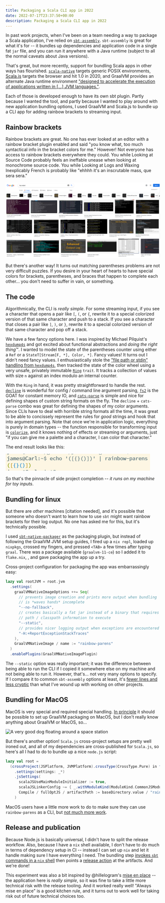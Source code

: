 ```yaml
---
title: Packaging a Scala CLI app in 2022
date: 2022-07-17T23:37:50+00:00
description: Packaging a Scala CLI app in 2022
---
```


In past work projects, when I've been on a team needing a way to package a Scala application,
I've relied on [`sbt-assembly`](https://github.com/sbt/sbt-assembly). `sbt-assembly` is great
for what it's for -- it bundles up dependencies and application code in a single fat
`jar` file, and you can run it anywhere with a Java runtime (subject to all the normal caveats
about Java versions).

That's great, but more recently, support for bundling Scala apps in other ways has flourished.
[`scala-native`](https://scala-native.readthedocs.io/en/latest/#) targets generic POSIX environments,
[Scala.js](https://www.scala-js.org/) targets the browser and hit 1.0 in 2020, and GraalVM provides
an alternate Java runtime environment
["designed to accelerate the execution of applications written in [...] JVM languages."](https://www.graalvm.org/22.1/docs/getting-started/).

Each of those is developed enough
to have its own sbt plugin. Partly because I wanted the tool, and partly because I wanted to play
around with new application bundling options, I used GraalVM and Scala.js to bundle up a CLI
app for adding rainbow brackets to streaming input.

## Rainbow brackets

Rainbow brackets are great. No one has ever looked at an editor with a rainbow bracket plugin enabled and said
"you know what, too much syntactical info in the bracket colors for me." However! Not everyone has access to rainbow
brackets everywhere they could. You while Looking at Source Code probably feels an ineffable unease when looking
at monochrome source code. You while Looking at Logs and Waxing Inexplicably French is probably like
"ehhhh it's an inscrutable mass, que sera sera."

![what is this garbage](./log-output.png)

But there's another way! It turns out matching parentheses problems are not very difficult puzzles.
If you desire in your heart of hearts to have special colors for brackets, parentheses, and braces that
happen to complete each other... you don't need to suffer in vain, or something.

## The code

Algorithmically, the CLI is _really simple_. For some streaming input, if you see a character that opens a
pair like `[`, `(`, or `{`, rewrite it to a special colorized version of that same character and push to a stack.
If you see a character that closes a pair like `]`, `)`, or `}`, rewrite it to a special colorized version of that
same character and pop off a stack.

We have a few fancy options here. I was inspired by Michael Pilquist's [`hexdump4s`](https://github.com/scodec/hexdump4s)
and got excited about functional abstractions and _doing the right thing_™️. I wanted to model the state of the parentheses
counter using either a `Ref` or a `StateT[Stream[F, *], Color, *]`. Fancy values! It turns out I didn't need fancy values.
I enthusiastically stole the ["file path or stdin" handling from `hexdump4s`](https://github.com/scodec/hexdump4s/blob/89271648d5d3d325557562df15c32ad6609a8f2b/hexdump4s.scala#L20-L43), then tracked the state of the color wheel
using a very unsafe, privately immutable [`Ring`](https://github.com/jisantuc/rb-paren-cli/blob/v0.0.1/src/main/scala/io/github/jisantuc/rbparencli/Ring.scala)
`trait`. It tracks a collection of values with size `n` against an index modulo an internal counter.

With the `Ring` in hand, it was pretty straightforward to handle the rest. [`decline`](https://github.com/bkirwi/decline) is wonderful
for config / command line argument parsing, [`fs2`](https://github.com/typelevel/fs2) is the GOAT for constant memory IO,
and [`cats-parse`](https://github.com/typelevel/cats-parse) is simple and nice for defining shapes of custom string formats
on the fly. The `decline` + `cats-parse` combo was great for defining the shapes of my color arguments. Since CLIs have to deal with horrible string formats all the time, it was great to be able to concissely represent the rules for _good_ strings and hook that into argument parsing.
Note that once we're in application logic, everything is purely in domain types --
the function responsible for transforming input is [`colorize`](https://github.com/jisantuc/rb-paren-cli/blob/v0.0.1/src/main/scala/io/github/jisantuc/rbparencli/Main.scala#L21-L39), and it knows nothing of effects or streaming or arguments, just "if you can give me a palette
and a character, I can color that character."

The end result looks like this:

![Colored log output, with matching parentheses, brackets, and braces colored](./rainbow-parens.png)

So that's the pinnacle of side project completion -- _it runs on my machine for toy inputs_.

## Bundling for linux

But there are _other_ machines [citation needed], and it's possible that someone who doesn't want to learn
how to use `sbt` might want rainbow brackets for their log output. No one has asked me for this, but it's technically
possible.

I used [`sbt-native-packager`](https://github.com/sbt/sbt-native-packager) as the packaging plugin, but instead
of following the GraalVM JVM setup guides, I fired up a `nix repl`, loaded up `nixpkgs`, crossed my fingers,
and pressed `<TAB>` a few times after typing `graal`. There was a package available (`graalvm-11-ce`) so I added it to `flake.nix`,
, and gave packaging the app up a try.

Cross-project configuration for packaging the app was embarrassingly easy:

```scala
lazy val rootJVM = root.jvm
  .settings(
    graalVMNativeImageOptions ++= Seq(
      // prevents image creation and prints more output when bundling
      // is *waves hands* incomplete
      "--no-fallback",
      // creates basically a fat jar instead of a binary that requires
      // path / classpath information to execute
      "--static",
      // provides nicer logging output when exceptions are encountered
      "-H:+ReportExceptionStackTraces"
    ),
    GraalVMNativeImage / name := "rainbow-parens"
  )
  .enablePlugins(GraalVMNativeImagePlugin)
```

The `--static` option was really important; it was the difference between being able to run the
CLI if I copied it somewhere else on my machine and not being able to run it. However, that's...
not very many options to specify. If I compare it to common `sbt-assembly` options at least,
it's [fewer lines and less cryptic](https://github.com/raster-foundry/raster-foundry/blob/1.70.1/build.sbt#L126-L136)
than what I've wound up with working on other projects.

## Bundling for MacOS

MacOS is very special and required special handling. [In principle](https://www.graalvm.org/22.1/docs/getting-started/macos/)
it should be possible to set up GraalVM packaging on MacOS, but I don't really know anything
about GraalVM or MacOS, so...

![A very good dog floating around a space station](https://media.giphy.com/media/xDQ3Oql1BN54c/giphy.gif)

But there's another option! `Scala.js` cross-project setups are pretty well ironed out, and all of my dependencies
are cross-published for `Scala.js`, so here's all I had to do to bundle up a nice `node.js` script:

```scala
lazy val root =
  (crossProject(JSPlatform, JVMPlatform).crossType(CrossType.Pure) in file("."))
    .settings(settings: _*)
    .jsSettings(
      scalaJSUseMainModuleInitializer := true,
      scalaJSLinkerConfig ~= { _.withModuleKind(ModuleKind.CommonJSModule) },
      Compile / fullOptJS / artifactPath := baseDirectory.value / "rainbow-parens.js"
    )
```

MacOS users have a little more work to do to make sure they can use `rainbow-parens` as a CLI,
but [not much more work](https://github.com/jisantuc/rb-paren-cli#nodejs-script).

## Release and publication

Because Node.js is basically universal, I didn't have to split the release workflow. Also,
because I have a `nix` shell available, I don't have to do much in terms of dependency setup in CI --
instead I can set up `nix` and let it handle making sure I have everything I need.
The bundling step [invokes `sbt` commands in a `nix` shell](https://github.com/jisantuc/rb-paren-cli/blob/main/.github/workflows/release.yml#L18-L25)
then points a [release action](https://github.com/ncipollo/release-action) at the artifacts.
And we're done!

This experiment was also a bit inspired by @hillelogram's [mise en place](https://twitter.com/hillelogram/status/1514352882807721984) --
the application here is _really simple_, so it was fine to take a little more technical risk with the release
tooling. And it worked really well! "Always mise en place" is a good kitchen rule, and it
turns out to work well for taking risk out of future technical choices too.

